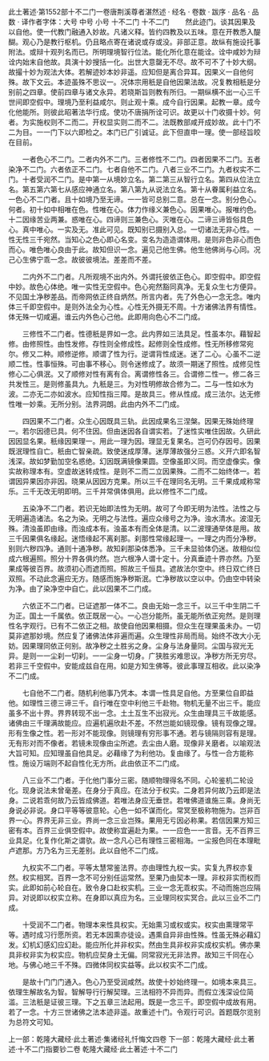 此土著述·第1552部十不二门一卷唐荆溪尊者湛然述
· 经名 · 卷数 · 跋序
· 品名 · 品数 · 译作者字体：大号 中号 小号
十不二门
十不二门
　　然此迹门。谈其因果及以自他。使一代教门融通入妙故。凡诸义释。皆约四教及以五味。意在开教悉入醍醐。观心乃是教行枢机。仍且略点寄在诸说或存或没。非部正意。故纵有施设托事附法。或辩十观列名而已。所明理境智行位法。能化所化意在能诠。诠中咸妙为辩诠内始末自他故。具演十妙搜括一化。出世大意罄无不尽。故不可不了十妙大纲。故撮十妙为观法大体。若解迹妙本妙非遥。应知但是离合异耳。因果义一自他何殊。故下文云。本迹虽殊不思议一。况体宗用秖是自他因果法故。况复教相秖是分别前之四章。使前四章与诸文永异。若晓斯旨则教有所归。一期纵横不出一心三千世间即空假中。理境乃至利益咸尔。则止观十乘。成今自行因果。起教一章。成今化他能所。则彼此昭著法华行成。使功不唐捐所诠可识。故更以十门收摄十妙。何者。为实施权则不二而二。开权显实则二而不二。法既教部咸开成妙故。此十门不二为目。一一门下以六即检之。本门已广引诚证。此下但直申一理。使一部经旨皎在目前。

　　一者色心不二门。二者内外不二门。三者修性不二门。四者因果不二门。五者染净不二门。六者依正不二门。七者自他不二门。八者三业不二门。九者权实不二门。十者受润不二门。是中第一从境妙立名。第二第三从智行立名。第四从位法立名。第五第六第七从感应神通立名。第八第九从说法立名。第十从眷属利益立名。一色心不二门者。且十如境乃至无谛。一一皆可总别二意。总在一念。别分色心。何者。初十如中相唯在色。性唯在心。体力作缘义兼色心。因果唯心。报唯约色。十二因缘苦业两兼。惑唯在心。四谛则三兼色心。灭唯在心。二谛三谛皆俗具色心。真中唯心。一实及无。准此可见。既知别已摄别入总。一切诸法无非心性。一性无性三千宛然。当知心之色心即心名变。变名为造造谓体用。是则非色非心而色而心。唯色唯心良由于此。故知但识一念。遍见己他生佛。他生他佛尚与心同。况己心生佛宁乖一念。故彼彼境法。差差而不差。

　　二内外不二门者。凡所观境不出内外。外谓托彼依正色心。即空假中。即空假中妙。故色心体绝。唯一实性无空假中。色心宛然豁同真净。无复众生七方便异。不见国土净秽差品。而帝网依正终自炳然。所言内者。先了外色心一念无念。唯内体三千即空假中。是则外法全为心性。心性无外摄无不周。十方诸佛法界有情性。体无殊一切咸遍。谁云内外色心己他。此即用向色心不二门成。

　　三修性不二门者。性德秖是界如一念。此内界如三法具足。性虽本尔。藉智起修。由修照性。由性发修。存性则全修成性。起修则全性成修。性无所移修常宛尔。修又二种。顺修逆修。顺谓了性为行。逆谓背性成迷。迷了二心。心虽不二逆顺二性。性事恒殊。可由事不移心。则令迷修成了。故须一期迷了照性。成修见性修心二心俱泯。又了顺修对性有离有合。离谓修性各三。合谓修二性一。修二各三共发性三。是则修虽具九。九秖是三。为对性明修故合修为二。二与一性如水为波。二亦无二亦如波水。应知性指三障。是故具三。修从性成。成三法尔。达无修性唯一妙乘。无所分别。法界洞朗。此由内外不二门成。

　　四因果不二门者。众生心因既具三轨。此因成果名三涅槃。因果无殊始终理一。若尔因德已具。何不住因。但由迷因各自谓实若。了迷性实唯住因故。久研此因因显名果。秖缘因果理一。用此一理为因。理显无复果名。岂可仍存因号。因果既泯理性自亡。秖由亡智亲疏。致使迷成厚薄。迷厚薄故强分三惑。义开六即名智浅深。故如梦勤加空名惑绝。幻因既满镜像果圆。空像虽即义同。而空虚像实。像实故称理本有。空虚故迷转成性。是则不二而二立因果殊。二而不二始终体一。若谓因异果因亦非因。晓果从因因方克果。所以三千在理同名无明。三千果成咸称常乐。三千无改无明即明。三千并常俱体俱用。此以修性不二门成。

　　五染净不二门者。若识无始即法性为无明。故可了今即无明为法性。法性之与无明遍造诸法。名之为染。无明之与法性。遍应众缘号之为净。浊水清水。波湿无殊。清浊虽即由缘。而浊成本有。浊虽本有而全体是清。以二波理通举体是用。故三千因果俱名缘起。迷悟缘起不离刹那。刹那性常缘起理一。一理之内而分净秽。别则六秽四净。通则十通净秽。故知刹那染体悉净。三千未显验体仍迷。故相似位成六根遍照。照分十界各俱灼然。岂六根净人谓十定十。分真垂迹十界亦然。乃至果成等彼百界。故须初心而遮而照。照故三千恒具。遮故法尔空中。终日双亡终日双照。不动此念遍应无方。随感而施净秽斯泯。亡净秽故以空以中。仍由空中转染为净。由了染净空中自亡。此以因果不二门成。

　　六依正不二门者。已证遮那一体不二。良由无始一念三千。以三千中生阴二千为正。国土一千属依。依正既居一心。一心岂分能所。虽无能所依正宛然。是则理性名字观行。已有不二依正之相。故使自他因果相摄。但众生在理果虽未办。一切莫非遮那妙境。然应复了诸佛法体非遍而遍。众生理性非局而局。始终不改大小无妨。因果理同依正何别。故净秽之土胜劣之身。尘身与法身量同。尘国与寂光无异。是则一一尘刹一切刹。一一尘身一切身。广狭胜劣难思议。净秽方所无穷尽。若非三千空假中。安能成兹自在用。如是方知生佛等。彼此事理互相收。此以染净不二门成。

　　七自他不二门者。随机利他事乃凭本。本谓一性具足自他。方至果位自即益他。如理性三德三谛三千。自行唯在空中利他三千赴物。物机无量不出三千。能应虽多不出十界。界界转现不出一念。土土互生不出寂光。众生由理具三千故能感。诸佛由三千理满故能应。应遍机遍欣赴不差。不然岂能如镜现像。镜有现像之理。形有生像之性。若一形对不能现像。则镜理有穷形事不通。若与镜隔则容有是理。无有形对而不像者。若镜未现像由尘所遮。去尘由人磨。现像非关磨者。以喻观法大旨可知。应知理虽自他具足。必藉缘了为利他功。复由缘了。与性一合方能称性。施设万端则不起自性化无方所。此由依正不二门成。

　　八三业不二门者。于化他门事分三密。随顺物理得名不同。心轮鉴机二轮设化。现身说法未曾毫差。在身分于真应。在法分于权实。二身若异何故乃云即是法身。二说若乖何故乃云皆成佛道。若唯法身应无垂世。若唯佛道谁施三乘。身尚无身说必非说。身口平等等彼意轮。心色一如不谋而化。常冥至极称物施为。岂非百界一心。界界无非三业。界尚一念三业岂殊。果用无亏因必称果。若信因果方知三密有本。百界三业俱空假中。故使称宜遍赴为果。一一应色一一言音。无不百界三业具足。化复作化斯之谓欤。故一念凡心已有理性三密相海。一尘报色同在本理毗卢遮那。方乃名为三无差别。此以自他不二门成。

　　九权实不二门者。平等太慧常鉴法界。亦由理性九权一实。实复九界权亦复然。权实相冥。百界一念不可分别任运常然。至果乃由契本一理。非权非实而权而实。此即如前心轮自在。致令身口赴权实机。三业一念无乖权实。不动而施岂应隔异。对说即以权实立称。在身即以真应为名。三业理同权实冥合。此以三业不二门成。

　　十受润不二门者。物理本来性具权实。无始熏习或权或实。权实由熏理常平等。遇时成习行愿所资。若无本因熏亦徒设。遇熏自异非由性殊。性虽无殊必藉幻发。幻机幻感幻应幻赴。能应所化并非权实。然由生具非权非实成权实机。佛亦果具非权非实为权实应。物机应契身土无偏。同常寂光无非法界。故知三千同在心地。与佛心地三千不殊。四微体同权实益等。此以权实不二门成。

　　是故十门门门通入。色心乃至受润咸然。故使十妙始终理一。如境本来具三。依理生解故名为智。智解导行行解契理。三法相符不异而异。而假立浅深设位简滥。三法秖是证彼三理。下之五章三法起用。既是一念三千。即空假中成故有用。若了一念。十方三世诸佛之法本迹非遥。故重述十门。令观行可识。首题既尔览别为总符文可知。

上一部：乾隆大藏经·此土著述·集诸经礼忏悔文四卷
下一部：乾隆大藏经·此土著述·十不二门指要钞二卷
乾隆大藏经·此土著述·十不二门